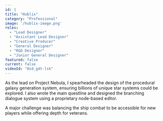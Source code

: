 ```yaml
---
id: 1
title: "Hublix"
category: "Professional"
image: '/hublix-image.png'
roles: 
  - "Lead Designer"
  - "Assistant Lead Designer"
  - "Creative Producer"
  - "General Designer"
  - "R&D Designer"
  - "Junior General Designer"
featured: false
current: false
videoId: "0zd_g4t-lsk"
---
```


As the lead on Project Nebula, I spearheaded the design of the procedural galaxy generation system, ensuring billions of unique star systems could be explored. I also wrote the main questline and designed the branching dialogue system using a proprietary node-based editor.

A major challenge was balancing the ship combat to be accessible for new players while offering depth for veterans.